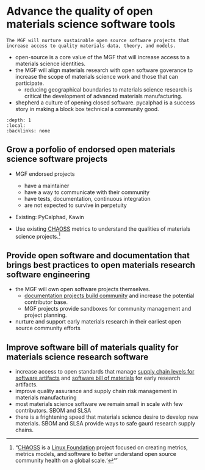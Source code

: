 # Advance the quality of open materials science software tools

```{important}
The MGF will nurture sustainable open source software projects that increase access to quality materials data, theory, and models.
```

* open-source is a core value of the MGF that will increase access to a materials science identities.
* the MGF will align materials research with open software goverance to increase the scope of materials science work and those that can participate.
  * reducing geographical boundaries to materials science research is critical the development of advanced materials manufacturing.
* shepherd a culture of opening closed software. pycalphad is a success story in making a block box technical a community good.


```{contents} Open source objectives
:depth: 1
:local:
:backlinks: none
```

## Grow a porfolio of endorsed open materials science software projects

* MGF endorsed projects
  * have a maintainer
  * have a way to communicate with their community
  * have tests, documentation, continuous integration
  * are not expected to survive in perpetuity
  
* Existing: PyCalphad, Kawin
* Use existing <abbr title="Community Health Analytics in Open Source Software">CHAOSS</abbr> metrics to understand the qualities of materials science projects.[^chaoss]

## Provide open software and documentation that brings best practices to open materials research software engineering

* the MGF will own open software projects themselves.
  * [documentation projects build community][docs-community] and increase the potential contributor base.
  * MGF projects provide sandboxes for community management and project planning.
* nurture and support early materials research in their earliest open source community efforts

## Improve software bill of materials quality for materials science research software

* increase access to open standards that manage [supply chain levels for software artifacts][slsa] and [software bill of materials][SBOM] for early research artifacts. 
* improve quality assurance and supply chain risk management in materials manufacturing
* most materials science software we remain small in scale with few contributors. SBOM and SLSA
* there is a frightening speed that materials science desire to develop new materials. SBOM and SLSA provide ways to safe gaurd research supply chains.

[SBOM]: https://www.cisa.gov/sbom
[SLSA]: https://slsa.dev/
[docs-community]: #
[Linux Foundation]: #
[chaoss]: https://chaoss.community/

[^chaoss]: <q cite="https://chaoss.community/about-chaoss/">[CHAOSS] is a [Linux Foundation] project focused on creating metrics, metrics models, and software to better understand open source community health on a global scale.<q>
